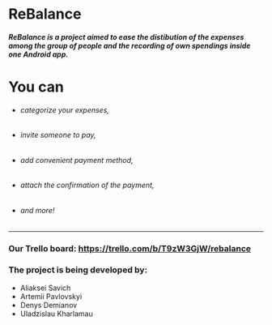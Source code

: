 # **ReBalance**

##### **ReBalance** is a project aimed to ease the distibution of the expenses among the group of people and the recording of own spendings inside one Android app.

# You can
- ###### categorize your expenses, 
- ###### invite someone to pay,
- ###### add convenient payment method,
- ###### attach the confirmation of the payment,
- ###### and more!
________

### Our Trello board: https://trello.com/b/T9zW3GjW/rebalance

### The project is being developed by:
- Aliaksei Savich
- Artemii Pavlovskyi
- Denys Demianov
- Uladzislau Kharlamau
